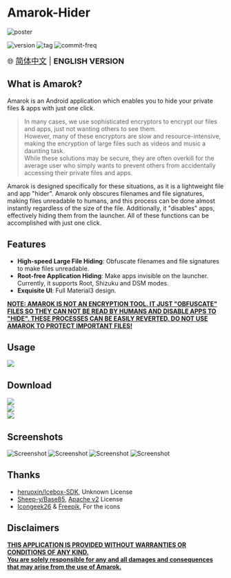 # Amarok-Hider

![poster](https://raw.githubusercontent.com/deltazefiro/ImageHost/master/amarok-169-poster.png)

![version](https://img.shields.io/visual-studio-app-center/releases/version/deltazefiro/Amarok/2e57e3f726f6bdf0b9bd5e3791bd2c5d1ab1dbe2)
![tag](https://img.shields.io/github/v/tag/deltazefiro/Amarok-Hider)
![commit-freq](https://img.shields.io/github/commit-activity/m/deltazefiro/Amarok-Hider)

<font size="4"> 🌐 [简体中文](https://github.com/deltazefiro/Amarok-Hider) | **ENGLISH VERSION** </font>

## What is Amarok?

Amarok is an Android application which enables you to hide your private files & apps with just one click.

> In many cases, we use sophisticated encryptors to encrypt our files and apps, just not wanting others to see them.  
> However, many of these encryptors are slow and resource-intensive, making the encryption of large files such as videos and music a daunting task.   
> While these solutions may be secure, they are often overkill for the average user who simply wants to prevent others from accidentally accessing their private files and apps.

Amarok is designed specifically for these situations, as it is a lightweight file and app "hider". Amarok only obscures filenames and file signatures, making files unreadable to humans, and this process can be done almost instantly regardless of the size of the file. Additionally, it "disables" apps, effectively hiding them from the launcher. All of these functions can be accomplished with just one click.

## Features
- **High-speed Large File Hiding**: Obfuscate filenames and file signatures to make files unreadable.  
- **Root-free Application Hiding**: Make apps invisible on the launcher. Currently, it supports Root, Shizuku and DSM modes.  
- **Exquisite UI**: Full Material3 design.

**<u>NOTE: AMAROK IS NOT AN ENCRYPTION TOOL. IT JUST "OBFUSCATE" FILES SO THEY CAN NOT BE READ BY HUMANS AND DISABLE APPS TO "HIDE". THESE PROCESSES CAN BE EASILY REVERTED. DO NOT USE AMAROK TO PROTECT IMPORTANT FILES! </u>**

## Usage
[![](https://img.shields.io/badge/AmarokDocs-ClickToView-brightgreen)](https://deltazefiro.github.io/Amarok-doc/)  


## Download
[![](https://img.shields.io/github/v/release/deltazefiro/Amarok-Hider?include_prereleases&label=Github%20Release)](https://github.com/deltazefiro/Amarok-Hider/releases)  
[![](https://img.shields.io/visual-studio-app-center/releases/version/deltazefiro/Amarok/2e57e3f726f6bdf0b9bd5e3791bd2c5d1ab1dbe2?color=blue&label=AppCenter)](https://install.appcenter.ms/users/deltazefiro/apps/amarok/distribution_groups/public)  
[![](https://img.shields.io/endpoint?url=https://apt.izzysoft.de/fdroid/api/v1/shield/deltazero.amarok.foss)](https://apt.izzysoft.de/fdroid/index/apk/deltazero.amarok.foss)  



## Screenshots

![Screenshot](https://raw.githubusercontent.com/deltazefiro/ImageHost/master/amarok-169-1.png)
![Screenshot](https://raw.githubusercontent.com/deltazefiro/ImageHost/master/amarok-169-2.png)
![Screenshot](https://raw.githubusercontent.com/deltazefiro/ImageHost/master/amarok-169-3.png)
![Screenshot](https://raw.githubusercontent.com/deltazefiro/ImageHost/master/amarok-169-4.png)


## Thanks

- [heruoxin/Icebox-SDK](https://github.com/heruoxin/IceBox-SDK), Unknown License
- [Sheep-y/Base85](https://github.com/Sheep-y/Base85/), [Apache v2](https://github.com/Sheep-y/Base85/blob/master/LICENSE) License
- [Icongeek26](https://www.flaticon.com/authors/icongeek26) & [Freepik](), For the icons


## Disclaimers
<u>**THIS APPLICATION IS PROVIDED WITHOUT WARRANTIES OR CONDITIONS OF ANY KIND.  
You are solely responsible for any and all damages and consequences that may arise from the use of Amarok.**</u>
